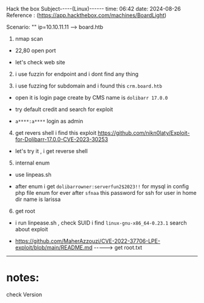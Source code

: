 Hack the box
Subject-----(Linux)------
time: 06:42
date: 2024-08-26
Reference : (https://app.hackthebox.com/machines/BoardLight)


Scenario: ""
ip=10.10.11.11 --> board.htb 

1. nmap scan

- 22,80 open port

- let's check web site 

2. i use fuzzin for endpoint and i dont find any thing 

3. i use fuzzing for subdomain and i found this `crm.board.htb` 

- open it is login page create by CMS name is `dolibarr 17.0.0`

- try default credit and search for exploit

- `a****:a****` login as admin

4. get revers shell i find this exploit https://github.com/nikn0laty/Exploit-for-Dolibarr-17.0.0-CVE-2023-30253   

- let's try it , i get reverse shell

5. internal enum

-  use linpeas.sh

- after enum i get `dolibarrowner:serverfun2$2023!!` for mysql in config php file enum for ever after `sfnaa` this password for ssh for user in home dir name is larissa 

6. get root

- i run linpease.sh , check SUID i find `linux-gnu-x86_64-0.23.1` search about exploit 

- https://github.com/MaherAzzouzi/CVE-2022-37706-LPE-exploit/blob/main/README.md -----> get root.txt


-------------------------
# notes:
check Version 